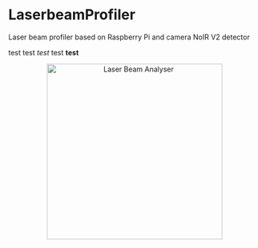 # LaserbeamProfiler
Laser beam profiler based on Raspberry Pi and camera NoIR V2 detector


test test <em>test</em> test <strong>test</strong>

<p align="center">
  <img src="Laser_profiler.jpg" width="350" title="Laser Beam Analyser">
</p>
